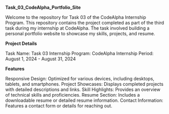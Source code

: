 **Task_03_CodeAlpha_Portfolio_Site**

Welcome to the repository for Task 03 of the CodeAlpha Internship Program. This repository contains the project completed as part of the third task during my internship at CodeAlpha. The task involved building a personal portfolio website to showcase my skills, projects, and resume.

**Project Details**

Task Name: Task 03
Internship Program: CodeAlpha
Internship Period: August 1, 2024 - August 31, 2024

**Features**

Responsive Design: Optimized for various devices, including desktops, tablets, and smartphones.
Project Showcases: Displays completed projects with detailed descriptions and links.
Skill Highlights: Provides an overview of technical skills and proficiencies.
Resume Section: Includes a downloadable resume or detailed resume information.
Contact Information: Features a contact form or details for reaching out.
